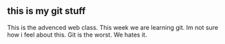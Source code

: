 ## this is my git stuff ##
This is the advenced web class. 
This week we are learning git. 
Im not sure how i feel about this.
Git is the worst. We hates it.
